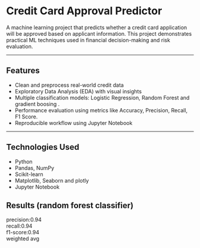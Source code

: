 # Credit Card Approval Predictor
A machine learning project that predicts whether a credit card application will be approved based on applicant information. This project demonstrates practical ML techniques used in financial decision-making and risk evaluation.

---

## Features

- Clean and preprocess real-world credit data
- Exploratory Data Analysis (EDA) with visual insights
- Multiple classification models: Logistic Regression, Random Forest and gradient boosing .
- Performance evaluation using metrics like Accuracy, Precision, Recall, F1 Score.
- Reproducible workflow using Jupyter Notebook

---

## Technologies Used

- Python 
- Pandas, NumPy
- Scikit-learn
- Matplotlib, Seaborn and plotly
- Jupyter Notebook

## Results (random forest classifier)
precision:0.94    
recall:0.94  
f1-score:0.94  
weighted avg       


